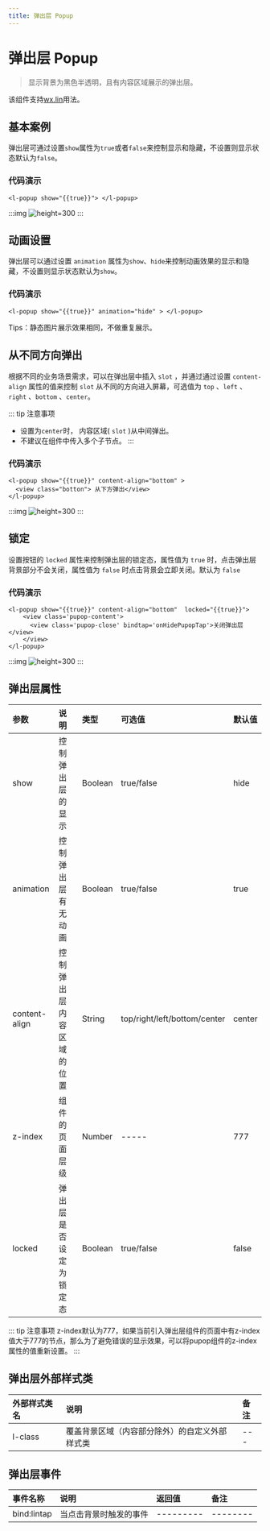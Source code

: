 ```yaml
---
title: 弹出层 Popup
---
```


# <H2Icon /> 弹出层 Popup

> 显示背景为黑色半透明，且有内容区域展示的弹出层。

该组件支持<a href="/start/wx.html">wx.lin</a>用法。

## 基本案例 

弹出层可通过设置`show`属性为`true`或者`false`来控制显示和隐藏，不设置则显示状态默认为`false`。

### 代码演示
```wxml
<l-popup show="{{true}}"> </l-popup>
```

:::img
![height=300](/screenshots/popup/1.png)
:::

## 动画设置

弹出层可以通过设置 `animation` 属性为`show`、`hide`来控制动画效果的显示和隐藏，不设置则显示状态默认为`show`。

### 代码演示
```wxml
<l-popup show="{{true}}" animation="hide" > </l-popup>

```
Tips：静态图片展示效果相同，不做重复展示。

## 从不同方向弹出

根据不同的业务场景需求，可以在弹出层中插入 `slot` ，并通过通过设置 `content-align` 属性的值来控制 `slot` 从不同的方向进入屏幕，可选值为 `top` 、`left` 、`right` 、`bottom` 、`center`。


::: tip 注意事项
 * 设置为`center`时， 内容区域( `slot` )从中间弹出。 
 * 不建议在组件中传入多个子节点。
:::

### 代码演示
```wxml
<l-popup show="{{true}}" content-align="bottom" > 
  <view class="botton"> 从下方弹出</view>
</l-popup>

```

:::img
![height=300](/screenshots/popup/2.png)
:::


## 锁定

设置按钮的 `locked` 属性来控制弹出层的锁定态，属性值为 `true` 时，点击弹出层背景部分不会关闭，属性值为 `false` 时点击背景会立即关闭。默认为 `false` 

### 代码演示
```wxml
<l-popup show="{{true}}" content-align="bottom"  locked="{{true}}">
    <view class='pupop-content'>
      <view class='pupop-close' bindtap='onHidePupopTap'>关闭弹出层</view>
    </view>
</l-popup>

```

:::img
![height=300](/screenshots/popup/3.png)
:::


## 弹出层属性

| 参数   | 说明 | 类型 | 可选值 | 默认值 |  
|:----|:----|:----|:----|:----|
| show | 控制弹出层的显示 | Boolean | true/false | hide | 
| animation | 控制弹出层有无动画 | Boolean |  true/false  | true  | 
| content-align | 控制弹出层内容区域的位置 | String |  top/right/left/bottom/center  | center  | 
| z-index | 组件的页面层级 | Number | ----- | 777 | 
| locked   | 弹出层是否设定为锁定态 | Boolean | true/false | false 

::: tip 注意事项
 z-index默认为777，如果当前引入弹出层组件的页面中有z-index值大于777的节点，那么为了避免错误的显示效果，可以将pupop组件的z-index属性的值重新设置。
:::

## 弹出层外部样式类
| 外部样式类名 | 说明 | 备注 |
| :--------- | :----------------- | :----- |
| l-class   | 覆盖背景区域（内容部分除外）的自定义外部样式类   |  ---   | 

## 弹出层事件

| 事件名称   | 说明   | 返回值   | 备注   | 
|:----|:----|:----|:----|
| bind:lintap   | 当点击背景时触发的事件   | ---------   | --------   | 

<RightMenu />
